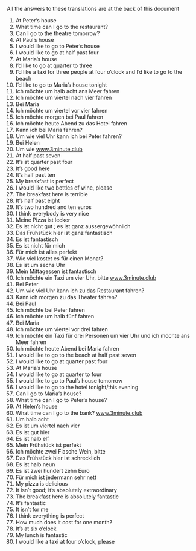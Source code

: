 All the answers to these translations are at the back of this document
1. At Peter’s house
2. What time can I go to the restaurant?
3. Can I go to the theatre tomorrow?
4. At Paul’s house
5. I would like to go to Peter’s house
6. I would like to go at half past four
7. At Maria’s house
8. I’d like to go at quarter to three
9. I’d like a taxi for three people at four o’clock and I’d like to go to the
beach
10. I’d like to go to Maria’s house tonight
1. Ich möchte um halb acht ans Meer fahren
2. Ich möchte um viertel nach vier fahren
3. Bei Maria
4. Ich möchte um viertel vor vier fahren
5. Ich möchte morgen bei Paul fahren
6. Ich möchte heute Abend zu das Hotel fahren
7. Kann ich bei Maria fahren?
8. Um wie viel Uhr kann ich bei Peter fahren?
9. Bei Helen
10. Um wie
www.3minute.club
1. At half past seven
2. It’s at quarter past four
3. It’s good here
4. It’s half past ten
5. My breakfast is perfect
6. I would like two bottles of wine, please
7. The breakfast here is terrible
8. It’s half past eight
9. It’s two hundred and ten euros
10. I think everybody is very nice
1. Meine Pizza ist lecker
2. Es ist nicht gut ; es ist ganz aussergewöhnlich
3. Das Frühstück hier ist ganz fantastisch
4. Es ist fantastisch
5. Es ist nicht für mich
6. Für mich ist alles perfekt
7. Wie viel kostet es für einen Monat?
8. Es ist um sechs Uhr
9. Mein Mittagessen ist fantastisch
10. Ich möchte ein Taxi um vier Uhr, bitte
www.3minute.club
1. Bei Peter
2. Um wie viel Uhr kann ich zu das Restaurant fahren?
3. Kann ich morgen zu das Theater fahren?
4. Bei Paul
5. Ich möchte bei Peter fahren
6. Ich möchte um halb fünf fahren
7. Bei Maria
8. Ich möchte um viertel vor drei fahren
9. Ich möchte ein Taxi für drei Personen um vier Uhr und ich möchte
ans Meer fahren
10. Ich möchte heute Abend bei Maria fahren
1. I would like to go to the beach at half past seven
2. I would like to go at quarter past four
3. At Maria’s house
4. I would like to go at quarter to four
5. I would like to go to Paul’s house tomorrow
6. I would like to go to the hotel tonight/this evening
7. Can I go to Maria’s house?
8. What time can I go to Peter’s house?
9. At Helen’s house
10. What time can I go to the bank?
www.3minute.club
1. Um halb acht
2. Es ist um viertel nach vier
3. Es ist gut hier
4. Es ist halb elf
5. Mein Frühstück ist perfekt
6. Ich möchte zwei Flasche Wein, bitte
7. Das Frühstück hier ist schrecklich
8. Es ist halb neun
9. Es ist zwei hundert zehn Euro
10. Für mich ist jedermann sehr nett
1. My pizza is delicious
2. It isn’t good; it’s absolutely extraordinary
3. The breakfast here is absolutely fantastic
4. It’s fantastic
5. It isn’t for me
6. I think everything is perfect
7. How much does it cost for one month?
8. It’s at six o’clock
9. My lunch is fantastic
10. I would like a taxi at four o’clock, please